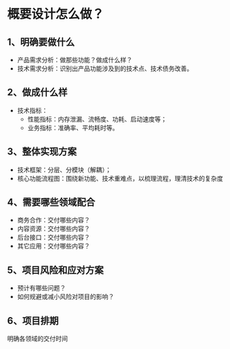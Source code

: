 # 概要设计怎么做？

## 1、明确要做什么

- 产品需求分析：做那些功能？做成什么样？
- 技术需求分析：识别出产品功能涉及到的技术点、技术债务改善。

## 2、做成什么样

- 技术指标：
  - 性能指标：内存泄漏、流畅度、功耗、启动速度等；
  - 业务指标：准确率、平均耗时等。

## 3、整体实现方案

- 技术框架：分层、分模块（解耦）；
- 核心功能流程图：围绕新功能、技术重难点，以梳理流程，理清技术的复杂度

## 4、需要哪些领域配合

- 商务合作：交付哪些内容？
- 内容资源：交付哪些内容？
- 后台接口：交付哪些内容？
- 其它应用：交付哪些内容？

## 5、项目风险和应对方案

- 预计有哪些问题？
- 如何规避或减小风险对项目的影响？

## 6、项目排期

明确各领域的交付时间



